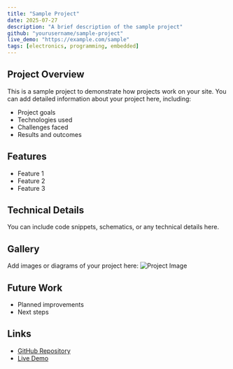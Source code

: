 ```yaml
---
title: "Sample Project"
date: 2025-07-27
description: "A brief description of the sample project"
github: "yourusername/sample-project"
live_demo: "https://example.com/sample"
tags: [electronics, programming, embedded]
---
```


## Project Overview
This is a sample project to demonstrate how projects work on your site. You can add detailed information about your project here, including:

- Project goals
- Technologies used
- Challenges faced
- Results and outcomes

## Features
- Feature 1
- Feature 2
- Feature 3

## Technical Details
You can include code snippets, schematics, or any technical details here.

## Gallery
Add images or diagrams of your project here:
![Project Image](/assets/images/sample-project.jpg)

## Future Work
- Planned improvements
- Next steps

## Links
- [GitHub Repository](https://github.com/yourusername/sample-project)
- [Live Demo](https://example.com/sample)
